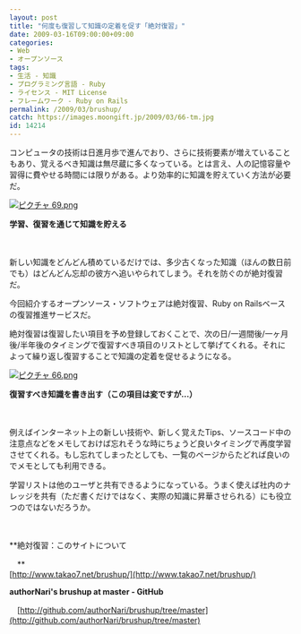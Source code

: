 ```yaml
---
layout: post
title: "何度も復習して知識の定着を促す「絶対復習」"
date: 2009-03-16T09:00:00+09:00
categories:
- Web
- オープンソース
tags: 
- 生活 - 知識
- プログラミング言語 - Ruby
- ライセンス - MIT License
- フレームワーク - Ruby on Rails
permalink: /2009/03/brushup/
catch: https://images.moongift.jp/2009/03/66-tm.jpg
id: 14214
---
```

コンピュータの技術は日進月歩で進んでおり、さらに技術要素が増えていることもあり、覚えるべき知識は無尽蔵に多くなっている。とは言え、人の記憶容量や習得に費やせる時間には限りがある。より効率的に知識を貯えていく方法が必要だ。

  

[![ピクチャ 69.png](https://images.moongift.jp/2009/03/69-tm.jpg)](https://images.moongift.jp/2009/03/69.png)  
  
**学習、復習を通じて知識を貯える**

  

　

  

新しい知識をどんどん積めているだけでは、多少古くなった知識（ほんの数日前でも）はどんどん忘却の彼方へ追いやられてしまう。それを防ぐのが絶対復習だ。

  

今回紹介するオープンソース・ソフトウェアは絶対復習、Ruby on Railsベースの復習推進サービスだ。

  
<!--more-->

絶対復習は復習したい項目を予め登録しておくことで、次の日/一週間後/一ヶ月後/半年後のタイミングで復習すべき項目のリストとして挙げてくれる。それによって繰り返し復習することで知識の定着を促せるようになる。

  

[![ピクチャ 66.png](https://images.moongift.jp/2009/03/66-tm.jpg)](https://images.moongift.jp/2009/03/66.png)  
  
**復習すべき知識を書き出す（この項目は変ですが…）**

  

　

  

例えばインターネット上の新しい技術や、新しく覚えたTips、ソースコード中の注意点などをメモしておけば忘れそうな時にちょうど良いタイミングで再度学習させてくれる。もし忘れてしまったとしても、一覧のページからたどれば良いのでメモとしても利用できる。

  

学習リストは他のユーザと共有できるようになっている。うまく使えば社内のナレッジを共有（ただ書くだけではなく、実際の知識に昇華させられる）にも役立つのではないだろうか。

  

　

  

**絶対復習：このサイトについて  
  
　**  
  [http://www.takao7.net/brushup/](http://www.takao7.net/brushup/)

  

**authorNari's brushup at master - GitHub**  
  
　[http://github.com/authorNari/brushup/tree/master](http://github.com/authorNari/brushup/tree/master)

  
